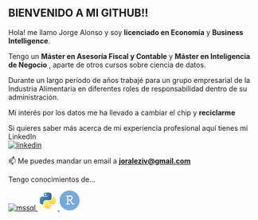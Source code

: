 ## BIENVENIDO A MI GITHUB!!

Hola! me llamo Jorge Alonso y soy **licenciado en Economía** y **Business Intelligence**.

Tengo un **Máster en Asesoría Fiscal y Contable** y **Máster en Inteligencia de Negocio** , aparte de otros cursos sobre ciencia de datos.

Durante un largo período de años trabajé para un grupo empresarial de la Industria Alimentaria en diferentes roles de responsabilidad dentro de su administración.

Mi interés por los datos me ha llevado a cambiar el chip y **reciclarme**

Si quieres saber más acerca de mi experiencia profesional aquí tienes mi LinkedIn  
[![linkedin](https://img.shields.io/static/v1?label=&message=linkedin&color=0e76a8&logo=linkedin&logoColor=white&style=for-the-badge)](https://www.linkedin.com/in/joralez)

📫 Me puedes mandar un email a **joraleziv@gmail.com**

Tengo conocimientos de...

<p align="left"> 
<a href="https://www.microsoft.com/en-us/sql-server" target="_blank" rel="noreferrer"> 
<img src="https://www.svgrepo.com/show/303229/microsoft-sql-server-logo.svg" alt="mssql" width="40" height="40"/> 
</a> 
<a href="https://www.python.org" target="_blank" rel="noreferrer"> 
<img src="https://raw.githubusercontent.com/devicons/devicon/master/icons/python/python-original.svg" alt="python" width="40" height="40"/> 
</a> 
<a href="https://rstudio.com/" target="_blank" rel="noreferrer"> 
<img src="https://github.com/devicons/devicon/blob/master/icons/rstudio/rstudio-original.svg" alt="rstudio" width="40" height="40"/> 
</a> 

